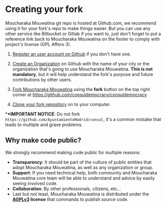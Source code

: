 # Creating your fork

Moucharaka Mouwatina git repo is hosted at Github.com, we recommend using it for your fork's repo to make things easier. But you can use any other service like Bitbucket or Gitlab if you want to, just don't forget to put a reference link back to Moucharaka Mouwatina on the footer to comply with project's license (GPL Affero 3).

1. [Register an user account on Github](https://github.com/join) if you don't have one.

2. [Create an Organization](https://help.github.com/articles/creating-a-new-organization-from-scratch/) on Github with the name of your city or the organization that's going to use Moucharaka Mouwatina. **This is not mandatory**, but it will help understand the fork's purpose and future contributions by other users.

3. [Fork Moucharaka Mouwatina](https://help.github.com/articles/fork-a-repo/) using the **fork** button on the top right corner at <https://github.com/consuldemocracy/consuldemocracy>

4. [Clone your fork repository](https://help.github.com/articles/cloning-a-repository/) on to your computer.

\***\*IMPORTANT NOTICE**: Do not fork `https://github.com/AyuntamientoMadrid/consul`, it's a common mistake that leads to multiple and grave problems.

## Why make code public?

We strongly recommend making code public for multiple reasons:

- **Transparency**: It should be part of the culture of public entities that adopt Moucharaka Mouwatina, as well as any organization or group.
- **Support**: If you need technical help, both community and Moucharaka Mouwatina core team will be able to understand and advice by easily seeing involved code.
- **Collaboration**: By other professionals, citizens, etc...
- Last but not least, Moucharaka Mouwatina is distributed under the **[AGPLv3](https://github.com/consuldemocracy/consuldemocracy/blob/master/LICENSE-AGPLv3.txt) license** that commands to publish source code.
